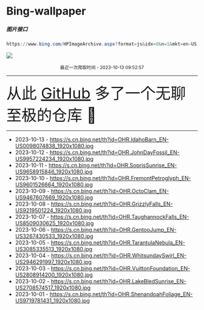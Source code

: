 # Bing-wallpaper

##### 图片接口

```powershell
https://www.bing.com/HPImageArchive.aspx?format=js&idx=0&n=1&mkt=en-US
```

 ![](https://s.cn.bing.net/th?id=OHR.IdahoBarn_EN-US0098074838_1920x1080.jpg)

<p align='center' >
    <small>
        最近一次爬取时间 - 2023-10-13 09:52:57
    </small>
    <br>
    <hr>
    <font size=7>
        <small>
           从此 <a href='https://github.com/'>GitHub</a> 多了一个无聊至极的仓库  🍳
        </small>
    </font>
    <hr>
</p>


- 2023-10-13 - https://s.cn.bing.net/th?id=OHR.IdahoBarn_EN-US0098074838_1920x1080.jpg 
- 2023-10-12 - https://s.cn.bing.net/th?id=OHR.JohnDayFossil_EN-US9957224234_1920x1080.jpg 
- 2023-10-11 - https://s.cn.bing.net/th?id=OHR.SoprisSunrise_EN-US9658915846_1920x1080.jpg 
- 2023-10-10 - https://s.cn.bing.net/th?id=OHR.FremontPetroglyph_EN-US9601526664_1920x1080.jpg 
- 2023-10-09 - https://s.cn.bing.net/th?id=OHR.OctoClam_EN-US9467607669_1920x1080.jpg 
- 2023-10-08 - https://s.cn.bing.net/th?id=OHR.GrizzlyFalls_EN-US9219501224_1920x1080.jpg 
- 2023-10-07 - https://s.cn.bing.net/th?id=OHR.TaughannockFalls_EN-US8509030625_1920x1080.jpg 
- 2023-10-06 - https://s.cn.bing.net/th?id=OHR.GentooJump_EN-US3267430533_1920x1080.jpg 
- 2023-10-05 - https://s.cn.bing.net/th?id=OHR.TarantulaNebula_EN-US3085335513_1920x1080.jpg 
- 2023-10-04 - https://s.cn.bing.net/th?id=OHR.WhitsundaySwirl_EN-US2946291997_1920x1080.jpg 
- 2023-10-03 - https://s.cn.bing.net/th?id=OHR.VuittonFoundation_EN-US2808914200_1920x1080.jpg 
- 2023-10-02 - https://s.cn.bing.net/th?id=OHR.LakeBledSunrise_EN-US2708574517_1920x1080.jpg 
- 2023-10-01 - https://s.cn.bing.net/th?id=OHR.ShenandoahFoliage_EN-US9719781431_1920x1080.jpg 

